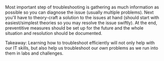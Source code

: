 Most important step of troubleshooting is gathering as much information as possible so you can diagnose the issue (usually multiple problems). Next you'll have to theory-craft a 
solution to the issues at hand (should start with easiest/simplest theories so you may resolve the issue swiftly). At the end, preventitive measures should be set up for the 
future and the whole situation and resolution should be documented.

Takeaway: Learning how to troubleshoot efficiently will not only help with our IT skills, but also help us troubleshoot our *own* problems as we run into them in labs and
challenges.
